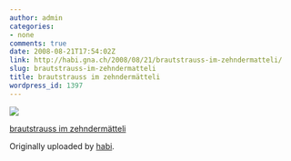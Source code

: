 ```yaml
---
author: admin
categories:
- none
comments: true
date: 2008-08-21T17:54:02Z
link: http://habi.gna.ch/2008/08/21/brautstrauss-im-zehndermatteli/
slug: brautstrauss-im-zehndermatteli
title: brautstrauss im zehndermätteli
wordpress_id: 1397
---
```


[![](http://farm4.static.flickr.com/3203/2784847478_83f5ef83bc_m.jpg)](http://www.flickr.com/photos/habi/2784847478/)
   

 
  [brautstrauss im zehndermätteli](http://www.flickr.com/photos/habi/2784847478/)
    

  Originally uploaded by [habi](http://www.flickr.com/people/habi/).
 




  

